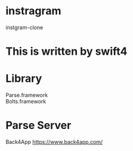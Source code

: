 # instragram
instgram-clone

# This is written by swift4

# Library
Parse.framework<br>
Bolts.framework<br>

# Parse Server
Back4App
https://www.back4app.com/

